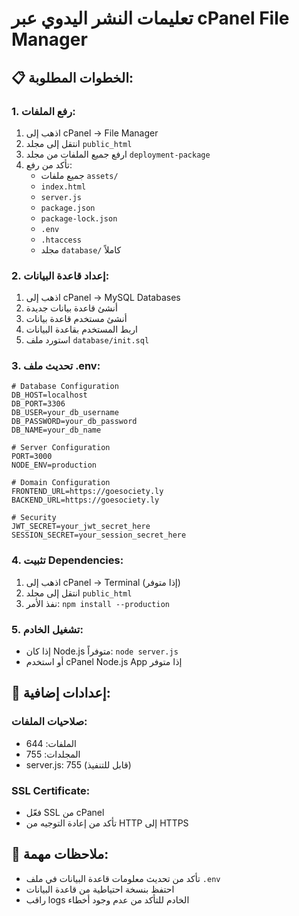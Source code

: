 # تعليمات النشر اليدوي عبر cPanel File Manager

## 📋 الخطوات المطلوبة:

### 1. رفع الملفات:
1. اذهب إلى cPanel → File Manager
2. انتقل إلى مجلد `public_html`
3. ارفع جميع الملفات من مجلد `deployment-package`
4. تأكد من رفع:
   - جميع ملفات `assets/`
   - `index.html`
   - `server.js`
   - `package.json`
   - `package-lock.json`
   - `.env`
   - `.htaccess`
   - مجلد `database/` كاملاً

### 2. إعداد قاعدة البيانات:
1. اذهب إلى cPanel → MySQL Databases
2. أنشئ قاعدة بيانات جديدة
3. أنشئ مستخدم قاعدة بيانات
4. اربط المستخدم بقاعدة البيانات
5. استورد ملف `database/init.sql`

### 3. تحديث ملف .env:
```env
# Database Configuration
DB_HOST=localhost
DB_PORT=3306
DB_USER=your_db_username
DB_PASSWORD=your_db_password
DB_NAME=your_db_name

# Server Configuration
PORT=3000
NODE_ENV=production

# Domain Configuration
FRONTEND_URL=https://goesociety.ly
BACKEND_URL=https://goesociety.ly

# Security
JWT_SECRET=your_jwt_secret_here
SESSION_SECRET=your_session_secret_here
```

### 4. تثبيت Dependencies:
1. اذهب إلى cPanel → Terminal (إذا متوفر)
2. انتقل إلى مجلد `public_html`
3. نفذ الأمر: `npm install --production`

### 5. تشغيل الخادم:
- إذا كان Node.js متوفراً: `node server.js`
- أو استخدم cPanel Node.js App إذا متوفر

## 🔧 إعدادات إضافية:

### صلاحيات الملفات:
- الملفات: 644
- المجلدات: 755
- server.js: 755 (قابل للتنفيذ)

### SSL Certificate:
- فعّل SSL من cPanel
- تأكد من إعادة التوجيه من HTTP إلى HTTPS

## 🚨 ملاحظات مهمة:
- تأكد من تحديث معلومات قاعدة البيانات في ملف `.env`
- احتفظ بنسخة احتياطية من قاعدة البيانات
- راقب logs الخادم للتأكد من عدم وجود أخطاء
